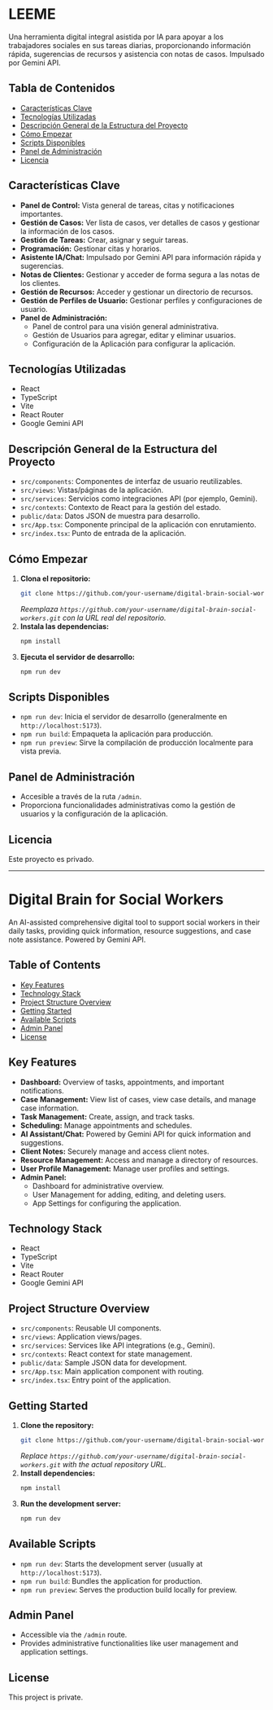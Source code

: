 # LEEME

Una herramienta digital integral asistida por IA para apoyar a los trabajadores sociales en sus tareas diarias, proporcionando información rápida, sugerencias de recursos y asistencia con notas de casos. Impulsado por Gemini API.

## Tabla de Contenidos

*   [Características Clave](#características-clave)
*   [Tecnologías Utilizadas](#tecnologías-utilizadas)
*   [Descripción General de la Estructura del Proyecto](#descripción-general-de-la-estructura-del-proyecto)
*   [Cómo Empezar](#cómo-empezar)
*   [Scripts Disponibles](#scripts-disponibles)
*   [Panel de Administración](#panel-de-administración)
*   [Licencia](#licencia)

## Características Clave

*   **Panel de Control:** Vista general de tareas, citas y notificaciones importantes.
*   **Gestión de Casos:** Ver lista de casos, ver detalles de casos y gestionar la información de los casos.
*   **Gestión de Tareas:** Crear, asignar y seguir tareas.
*   **Programación:** Gestionar citas y horarios.
*   **Asistente IA/Chat:** Impulsado por Gemini API para información rápida y sugerencias.
*   **Notas de Clientes:** Gestionar y acceder de forma segura a las notas de los clientes.
*   **Gestión de Recursos:** Acceder y gestionar un directorio de recursos.
*   **Gestión de Perfiles de Usuario:** Gestionar perfiles y configuraciones de usuario.
*   **Panel de Administración:**
    *   Panel de control para una visión general administrativa.
    *   Gestión de Usuarios para agregar, editar y eliminar usuarios.
    *   Configuración de la Aplicación para configurar la aplicación.

## Tecnologías Utilizadas

*   React
*   TypeScript
*   Vite
*   React Router
*   Google Gemini API

## Descripción General de la Estructura del Proyecto

*   `src/components`: Componentes de interfaz de usuario reutilizables.
*   `src/views`: Vistas/páginas de la aplicación.
*   `src/services`: Servicios como integraciones API (por ejemplo, Gemini).
*   `src/contexts`: Contexto de React para la gestión del estado.
*   `public/data`: Datos JSON de muestra para desarrollo.
*   `src/App.tsx`: Componente principal de la aplicación con enrutamiento.
*   `src/index.tsx`: Punto de entrada de la aplicación.

## Cómo Empezar

1.  **Clona el repositorio:**
    ```bash
    git clone https://github.com/your-username/digital-brain-social-workers.git
    ```
    *Reemplaza `https://github.com/your-username/digital-brain-social-workers.git` con la URL real del repositorio.*
2.  **Instala las dependencias:**
    ```bash
    npm install
    ```
3.  **Ejecuta el servidor de desarrollo:**
    ```bash
    npm run dev
    ```

## Scripts Disponibles

*   `npm run dev`: Inicia el servidor de desarrollo (generalmente en `http://localhost:5173`).
*   `npm run build`: Empaqueta la aplicación para producción.
*   `npm run preview`: Sirve la compilación de producción localmente para vista previa.

## Panel de Administración

*   Accesible a través de la ruta `/admin`.
*   Proporciona funcionalidades administrativas como la gestión de usuarios y la configuración de la aplicación.

## Licencia

Este proyecto es privado.

---
# Digital Brain for Social Workers

An AI-assisted comprehensive digital tool to support social workers in their daily tasks, providing quick information, resource suggestions, and case note assistance. Powered by Gemini API.

## Table of Contents

*   [Key Features](#key-features)
*   [Technology Stack](#technology-stack)
*   [Project Structure Overview](#project-structure-overview)
*   [Getting Started](#getting-started)
*   [Available Scripts](#available-scripts)
*   [Admin Panel](#admin-panel)
*   [License](#license)

## Key Features

*   **Dashboard:** Overview of tasks, appointments, and important notifications.
*   **Case Management:** View list of cases, view case details, and manage case information.
*   **Task Management:** Create, assign, and track tasks.
*   **Scheduling:** Manage appointments and schedules.
*   **AI Assistant/Chat:** Powered by Gemini API for quick information and suggestions.
*   **Client Notes:** Securely manage and access client notes.
*   **Resource Management:** Access and manage a directory of resources.
*   **User Profile Management:** Manage user profiles and settings.
*   **Admin Panel:**
    *   Dashboard for administrative overview.
    *   User Management for adding, editing, and deleting users.
    *   App Settings for configuring the application.

## Technology Stack

*   React
*   TypeScript
*   Vite
*   React Router
*   Google Gemini API

## Project Structure Overview

*   `src/components`: Reusable UI components.
*   `src/views`: Application views/pages.
*   `src/services`: Services like API integrations (e.g., Gemini).
*   `src/contexts`: React context for state management.
*   `public/data`: Sample JSON data for development.
*   `src/App.tsx`: Main application component with routing.
*   `src/index.tsx`: Entry point of the application.

## Getting Started

1.  **Clone the repository:**
    ```bash
    git clone https://github.com/your-username/digital-brain-social-workers.git
    ```
    *Replace `https://github.com/your-username/digital-brain-social-workers.git` with the actual repository URL.*
2.  **Install dependencies:**
    ```bash
    npm install
    ```
3.  **Run the development server:**
    ```bash
    npm run dev
    ```

## Available Scripts

*   `npm run dev`: Starts the development server (usually at `http://localhost:5173`).
*   `npm run build`: Bundles the application for production.
*   `npm run preview`: Serves the production build locally for preview.

## Admin Panel

*   Accessible via the `/admin` route.
*   Provides administrative functionalities like user management and application settings.

## License

This project is private.
